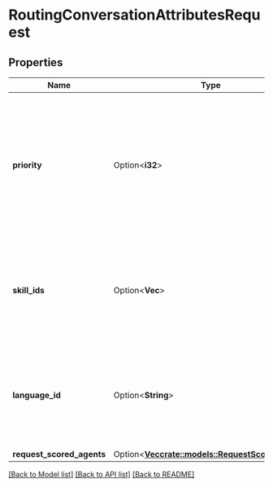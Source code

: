 # RoutingConversationAttributesRequest

## Properties

Name | Type | Description | Notes
------------ | ------------- | ------------- | -------------
**priority** | Option<**i32**> | Priority for the conversation.  Each point of priority is equivalent to one minute of time in queue.  Range:[-25000000, 25000000].  To reset, specify 0. | [optional]
**skill_ids** | Option<**Vec<String>**> | Skill requirements for the conversation.  To remove all skill requirements, specify an empty list, i.e. []. | [optional]
**language_id** | Option<**String**> | Language requirement for the conversation.  To remove the language requirement, specify an empty string, i.e., \"\". | [optional]
**request_scored_agents** | Option<[**Vec<crate::models::RequestScoredAgent>**](RequestScoredAgent.md)> |  | [optional]

[[Back to Model list]](../README.md#documentation-for-models) [[Back to API list]](../README.md#documentation-for-api-endpoints) [[Back to README]](../README.md)


